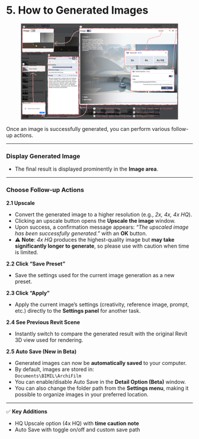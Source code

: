 # 5. How to Generated Images

<figure><img src="../../../.gitbook/assets/(5) (2).jpg" alt=""><figcaption></figcaption></figure>

Once an image is successfully generated, you can perform various follow-up actions.

***

### Display Generated Image

* The final result is displayed prominently in the **Image area**.

***

### Choose Follow-up Actions

**2.1 Upscale**

* Convert the generated image to a higher resolution (e.g., _2x, 4x, 4x HQ_).
* Clicking an upscale button opens the **Upscale the image** window.
* Upon success, a confirmation message appears: _“The upscaled image has been successfully generated.”_ with an **OK** button.
* ⚠️ **Note**: _4x HQ_ produces the highest-quality image but **may take significantly longer to generate**, so please use with caution when time is limited.

**2.2 Click “Save Preset”**

* Save the settings used for the current image generation as a new preset.

**2.3 Click “Apply”**

* Apply the current image’s settings (creativity, reference image, prompt, etc.) directly to the **Settings panel** for another task.

**2.4 See Previous Revit Scene**

* Instantly switch to compare the generated result with the original Revit 3D view used for rendering.

**2.5 Auto Save (New in Beta)**

* Generated images can now be **automatically saved** to your computer.
* By default, images are stored in:\
  `Documents\BIMIL\ArchiFilm`
* You can enable/disable Auto Save in the **Detail Option (Beta)** window.
* You can also change the folder path from the **Settings menu**, making it possible to organize images in your preferred location.

***

✅ **Key Additions**

* HQ Upscale option (4x HQ) with **time caution note**
* Auto Save with toggle on/off and custom save path

